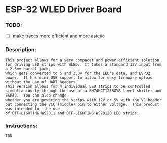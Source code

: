 # ESP-32 WLED Driver Board
### TODO: 

- [ ] make traces more efficient and more astetic


### Description:

    This project allows for a very compacat and power efficient solution for driving LED strips with WLED.  It takes a standard 12V input from a 2.5mm barrel jack,
    which gets converted to 5 and 3.3v for the LED's data, and ESP32 power.  It has mini USB support to allow for easy firmware upload without the use of UART headers.
    This version allows for 4 individual LED strips to be controlled simualtaniously through the use of a SN74HCT125RGYR level shifter and ESP32.  You can also change 
    whether you are powering the strips with 12V or 5V with the VC header but connecting the VCC (middle) pin to either voltage.  This product was intended for the use 
    of BTF-LIGHTING WS2811 and BTF-LIGHTING WS2812B LED strips.
### Instructions:
    TBD
    
